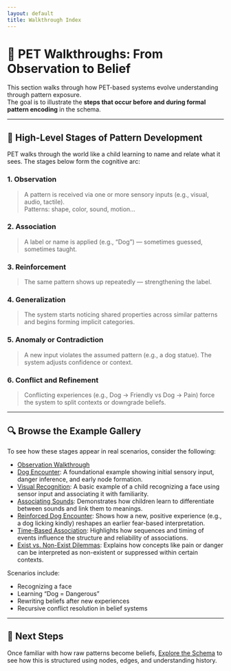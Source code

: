```yaml
---
layout: default
title: Walkthrough Index
---
```


# 🧪 PET Walkthroughs: From Observation to Belief

This section walks through how PET-based systems evolve understanding through pattern exposure.  
The goal is to illustrate the **steps that occur before and during formal pattern encoding** in the schema.

---

## 🧭 High-Level Stages of Pattern Development

PET walks through the world like a child learning to name and relate what it sees. The stages below form the cognitive arc:

### 1. Observation  
>
> A pattern is received via one or more sensory inputs (e.g., visual, audio, tactile).  
Patterns: shape, color, sound, motion...

### 2. Association  
>
> A label or name is applied (e.g., “Dog”) — sometimes guessed, sometimes taught.

### 3. Reinforcement  
>
> The same pattern shows up repeatedly — strengthening the label.

### 4. Generalization  
>
> The system starts noticing shared properties across similar patterns and begins forming implicit categories.

### 5. Anomaly or Contradiction  
>
> A new input violates the assumed pattern (e.g., a dog statue). The system adjusts confidence or context.

### 6. Conflict and Refinement  
>
> Conflicting experiences (e.g., Dog → Friendly vs Dog → Pain) force the system to split contexts or downgrade beliefs.

---

## 🔍 Browse the Example Gallery

To see how these stages appear in real scenarios, consider the following:

- [Observation Walkthrough](./observation)
- [Dog Encounter](./dog-encounter): A foundational example showing initial sensory input, danger inference, and early node formation.
- [Visual Recognition](./visual-recognition): A basic example of a child recognizing a face using sensor input and associating it with familiarity.
- [Associating Sounds](./sound-discrimination): Demonstrates how children learn to differentiate between sounds and link them to meanings.
- [Reinforced Dog Encounter](./reinforced-dog-encounter): Shows how a new, positive experience (e.g., a dog licking kindly) reshapes an earlier fear-based interpretation.
- [Time-Based Association](./time-based-association): Highlights how sequences and timing of events influence the structure and reliability of associations.
- [Exist vs. Non-Exist Dilemmas](./exist-nonexist): Explains how concepts like pain or danger can be interpreted as non-existent or suppressed within certain contexts.

Scenarios include:

- Recognizing a face
- Learning “Dog = Dangerous”
- Rewriting beliefs after new experiences
- Recursive conflict resolution in belief systems

---

## 📘 Next Steps

Once familiar with how raw patterns become beliefs, [Explore the Schema](../ideas/schema/) to see how this is structured using nodes, edges, and understanding history.
